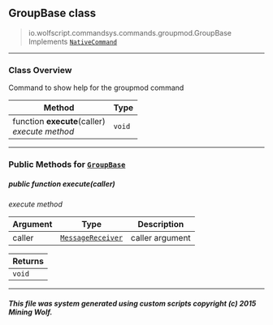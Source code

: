 ## GroupBase __class__

>io.wolfscript.commandsys.commands.groupmod.GroupBase
>Implements [`NativeCommand`](../../NativeCommand.md)

---

### Class Overview

Command to show help for the groupmod command

Method | Type   
--- | :--- 
 function __execute__(caller) <br> _execute method_ | `void`



---


### Public Methods for [`GroupBase`](GroupBase.md)

##### <a id='execute'></a>public  function __execute__(caller)

_execute method_

Argument | Type | Description  
--- | --- | --- 
caller | [`MessageReceiver`](../../../chat/MessageReceiver.md) | caller argument

Returns | 
--- | 
`void` |


---


##### This file was system generated using custom scripts copyright (c) 2015 Mining Wolf.
	

